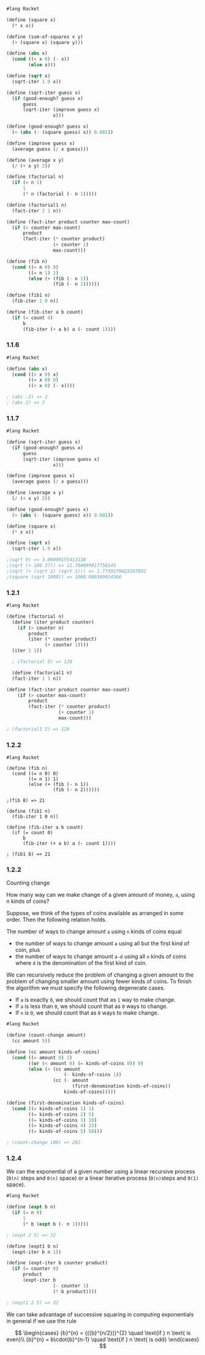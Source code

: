 
```scheme
#lang Racket

(define (square x)
  (* x x))

(define (sum-of-squares x y)
  (+ (square x) (square y)))

(define (abs x)
  (cond ((< x 0) (- x))
        (else x)))

(define (sqrt x)
  (sqrt-iter 1.0 x))

(define (sqrt-iter guess x)
  (if (good-enough? guess x)
      guess
      (sqrt-iter (improve guess x)
                 x)))

(define (good-enough? guess x)
  (< (abs (- (square guess) x)) 0.001))

(define (improve guess x)
  (average guess (/ x guess)))

(define (average x y)
  (/ (+ x y) 2))

(define (factorial n)
  (if (= n 1)
      1
      (* n (factorial (- n 1)))))

(define (factorial1 n)
  (fact-iter 1 1 n))

(define (fact-iter product counter max-count)
  (if (> counter max-count)
      product
      (fact-iter (* counter product)
                 (+ counter 1)
                 max-count)))

(define (fib n)
  (cond ((= n 0) 0)
        ((= n 1) 1)
        (else (+ (fib (- n 1))
                 (fib (- n 2))))))

(define (fib1 n)
  (fib-iter 1 0 n))

(define (fib-iter a b count)
  (if (= count 0)
      b
      (fib-iter (+ a b) a (- count 1))))
```

### 1.1.6
```scheme
#lang Racket

(define (abs x)
  (cond ((> x 0) x)
        ((= x 0) 0)
        ((< x 0) (- x))))

; (abs -2) => 2
; (abs 2) => 2
```

### 1.1.7
```scheme
#lang Racket

(define (sqrt-iter guess x)
  (if (good-enough? guess x)
      guess
      (sqrt-iter (improve guess x)
                 x)))

(define (improve guess x)
  (average guess (/ x guess)))

(define (average x y)
  (/ (+ x y) 2))

(define (good-enough? guess x)
  (< (abs (- (square guess) x)) 0.001))

(define (square x)
  (* x x))

(define (sqrt x)
  (sqrt-iter 1.0 x))

;(sqrt 9) => 3.00009155413138
;(sqrt (+ 100 37)) => 11.704699917758145
;(sqrt (+ (sqrt 2) (sqrt 3))) => 1.7739279023207892
;(square (sqrt 1000)) => 1000.000369924366
```

### 1.2.1
```scheme
#lang Racket

(define (factorial n)
  (define (iter product counter)
    (if (> counter n)
        product
        (iter (* counter product)
              (+ counter 1))))
  (iter 1 1))

  ; (factorial 5) => 120

  (define (factorial1 n)
  (fact-iter 1 1 n))

(define (fact-iter product counter max-count)
    (if (> counter max-count)
        product
        (fact-iter (* counter product)
                   (+ counter 1)
                   max-count)))

; (factorial1 5) => 120
  ```

### 1.2.2
```
#lang Racket

(define (fib n)
  (cond ((= n 0) 0)
        ((= n 1) 1)
        (else (+ (fib (- n 1))
                 (fib (- n 2))))))

;(fib 8) => 21

(define (fib1 n)
  (fib-iter 1 0 n))

(define (fib-iter a b count)
  (if (= count 0)
      b
      (fib-iter (+ a b) a (- count 1))))

; (fib1 8) => 21
```

### 1.2.2

Counting change

How many way can we make change of a given amount of money, `a`,
using n kinds of coins?

Suppose, we think of the types of coins available as arranged
in some order. Then the following relation holds.

The number of ways to change amount `a` using `n` kinds of coins
equal
* the number of ways to change amount `a` using all but the first
kind of coin, plus
* the number of ways to change amount `a-d` using all `n` kinds
of coins where `d` is the denomination of the first kind of coin.

We can recursively reduce the problem of changing a given amount
to the problem of changing smaller amount using fewer kinds of
coins. To finish the algorithm we must specify the following
degenerate cases.
* If `a` is exactly `0`, we should count that as `1` way to make
change.
* If `a` is less than `0`, we should count that as `0` ways to
change.
* If `n` is `0`, we should count that as `0` ways to make change.

```scheme
#lang Racket

(define (count-change amount)
  (cc amount 5))

(define (cc amount kinds-of-coins)
  (cond ((= amount 0) 1)
        ((or (< amount 0) (= kinds-of-coins 0)) 0)
        (else (+ (cc amount
                     (- kinds-of-coins 1))
                 (cc (- amount
                        (first-denomination kinds-of-coins))
                     kinds-of-coins)))))

(define (first-denomination kinds-of-coins)
  (cond ((= kinds-of-coins 1) 1)
        ((= kinds-of-coins 2) 5)
        ((= kinds-of-coins 3) 10)
        ((= kinds-of-coins 4) 25)
        ((= kinds-of-coins 5) 50)))

; (count-change 100) => 292
```

### 1.2.4

We can the exponential of a given number using a linear
recursive process (`Θ(n)` steps and `Θ(n)` space) or a linear iterative process (`Θ(n)`steps and `Θ(1)` space).

```scheme
#lang Racket

(define (expt b n)
  (if (= n 0)
      1
      (* b (expt b (- n 1)))))

; (expt 2 5) => 32

(define (expt1 b n)
  (expt-iter b n 1))

(define (expt-iter b counter product)
  (if (= counter 0)
      product
      (expt-iter b
                 (- counter 1)
                 (* b product))))

; (expt1 2 5) => 32
```

We can take advantage of successive squaring in computing
exponentials in general if we use the rule

$$
\begin{cases}
  {b}^{n} = {({b}^{n/2})}^{2} \quad \text{if } n  \text{ is even}\\
  {b}^{n} = b\cdot{b}^{n-1} \quad \text{if } n \text{ is odd}
\end{cases}
$$